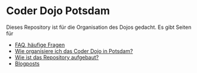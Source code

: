 Coder Dojo Potsdam
==================

Dieses Repository ist für die Organisation des Dojos gedacht.
Es gibt Seiten für

- [FAQ, häufige Fragen](FAQ.md)
- [Wie organisiere ich das Coder Dojo in Potsdam?](Organisation.md)
- [Wie ist das Repository aufgebaut?](repository.md)
- [Blogposts](blog)